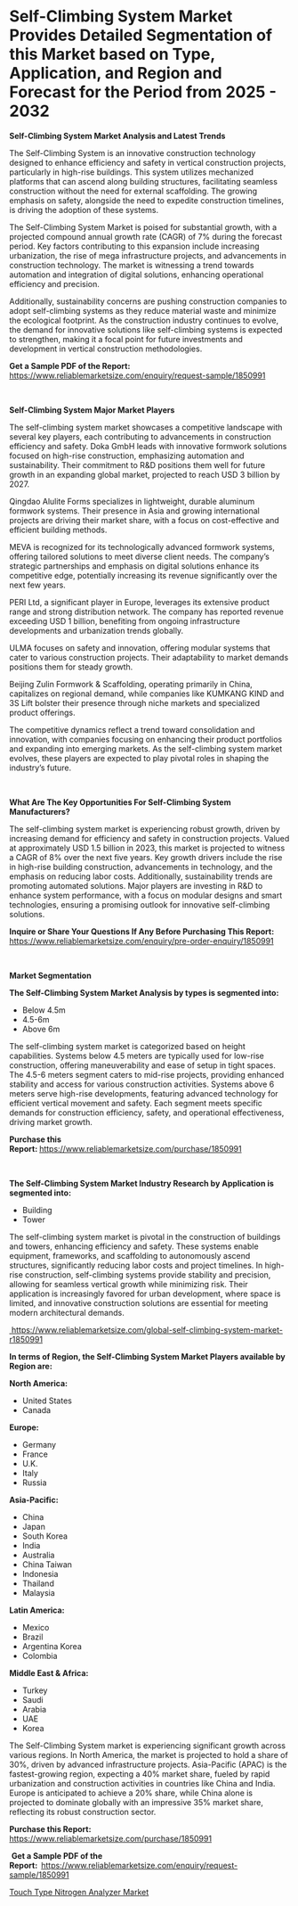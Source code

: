 <p><h1>Self-Climbing System Market Provides Detailed Segmentation of this Market based on Type, Application, and Region and Forecast for the Period from 2025 - 2032</h1></p><p><strong>Self-Climbing System Market Analysis and Latest Trends</strong></p>
<p><p>The Self-Climbing System is an innovative construction technology designed to enhance efficiency and safety in vertical construction projects, particularly in high-rise buildings. This system utilizes mechanized platforms that can ascend along building structures, facilitating seamless construction without the need for external scaffolding. The growing emphasis on safety, alongside the need to expedite construction timelines, is driving the adoption of these systems.</p><p>The Self-Climbing System Market is poised for substantial growth, with a projected compound annual growth rate (CAGR) of 7% during the forecast period. Key factors contributing to this expansion include increasing urbanization, the rise of mega infrastructure projects, and advancements in construction technology. The market is witnessing a trend towards automation and integration of digital solutions, enhancing operational efficiency and precision.</p><p>Additionally, sustainability concerns are pushing construction companies to adopt self-climbing systems as they reduce material waste and minimize the ecological footprint. As the construction industry continues to evolve, the demand for innovative solutions like self-climbing systems is expected to strengthen, making it a focal point for future investments and development in vertical construction methodologies.</p></p>
<p><strong>Get a Sample PDF of the Report:&nbsp;</strong> <a href="https://www.reliablemarketsize.com/enquiry/request-sample/1850991?utm_campaign=2457&utm_medium=2&utm_source=Github&utm_content=ia&utm_term=26032025&utm_id=self-climbing-system">https://www.reliablemarketsize.com/enquiry/request-sample/1850991</a></p>
<p>&nbsp;</p>
<p><strong>Self-Climbing System Major Market Players</strong></p>
<p><p>The self-climbing system market showcases a competitive landscape with several key players, each contributing to advancements in construction efficiency and safety. Doka GmbH leads with innovative formwork solutions focused on high-rise construction, emphasizing automation and sustainability. Their commitment to R&D positions them well for future growth in an expanding global market, projected to reach USD 3 billion by 2027.</p><p>Qingdao Alulite Forms specializes in lightweight, durable aluminum formwork systems. Their presence in Asia and growing international projects are driving their market share, with a focus on cost-effective and efficient building methods. </p><p>MEVA is recognized for its technologically advanced formwork systems, offering tailored solutions to meet diverse client needs. The company’s strategic partnerships and emphasis on digital solutions enhance its competitive edge, potentially increasing its revenue significantly over the next few years.</p><p>PERI Ltd, a significant player in Europe, leverages its extensive product range and strong distribution network. The company has reported revenue exceeding USD 1 billion, benefiting from ongoing infrastructure developments and urbanization trends globally.</p><p>ULMA focuses on safety and innovation, offering modular systems that cater to various construction projects. Their adaptability to market demands positions them for steady growth.</p><p>Beijing Zulin Formwork & Scaffolding, operating primarily in China, capitalizes on regional demand, while companies like KUMKANG KIND and 3S Lift bolster their presence through niche markets and specialized product offerings.</p><p>The competitive dynamics reflect a trend toward consolidation and innovation, with companies focusing on enhancing their product portfolios and expanding into emerging markets. As the self-climbing system market evolves, these players are expected to play pivotal roles in shaping the industry’s future.</p></p>
<p>&nbsp;</p>
<p><strong>What Are The Key Opportunities For Self-Climbing System Manufacturers?</strong></p>
<p><p>The self-climbing system market is experiencing robust growth, driven by increasing demand for efficiency and safety in construction projects. Valued at approximately USD 1.5 billion in 2023, this market is projected to witness a CAGR of 8% over the next five years. Key growth drivers include the rise in high-rise building construction, advancements in technology, and the emphasis on reducing labor costs. Additionally, sustainability trends are promoting automated solutions. Major players are investing in R&D to enhance system performance, with a focus on modular designs and smart technologies, ensuring a promising outlook for innovative self-climbing solutions.</p></p>
<p><strong>Inquire or Share Your Questions If Any Before Purchasing This Report:</strong> <a href="https://www.reliablemarketsize.com/enquiry/pre-order-enquiry/1850991?utm_campaign=2457&utm_medium=2&utm_source=Github&utm_content=ia&utm_term=26032025&utm_id=self-climbing-system">https://www.reliablemarketsize.com/enquiry/pre-order-enquiry/1850991</a></p>
<p>&nbsp;</p>
<p><strong>Market Segmentation</strong></p>
<p><strong>The Self-Climbing System Market Analysis by types is segmented into:</strong></p>
<p><ul><li>Below 4.5m</li><li>4.5-6m</li><li>Above 6m</li></ul></p>
<p><p>The self-climbing system market is categorized based on height capabilities. Systems below 4.5 meters are typically used for low-rise construction, offering maneuverability and ease of setup in tight spaces. The 4.5-6 meters segment caters to mid-rise projects, providing enhanced stability and access for various construction activities. Systems above 6 meters serve high-rise developments, featuring advanced technology for efficient vertical movement and safety. Each segment meets specific demands for construction efficiency, safety, and operational effectiveness, driving market growth.</p></p>
<p><strong>Purchase this Report:&nbsp;</strong><a href="https://www.reliablemarketsize.com/purchase/1850991?utm_campaign=2457&utm_medium=2&utm_source=Github&utm_content=ia&utm_term=26032025&utm_id=self-climbing-system">https://www.reliablemarketsize.com/purchase/1850991</a></p>
<p>&nbsp;</p>
<p><strong>The Self-Climbing System Market Industry Research by Application is segmented into:</strong></p>
<p><ul><li>Building</li><li>Tower</li></ul></p>
<p><p>The self-climbing system market is pivotal in the construction of buildings and towers, enhancing efficiency and safety. These systems enable equipment, frameworks, and scaffolding to autonomously ascend structures, significantly reducing labor costs and project timelines. In high-rise construction, self-climbing systems provide stability and precision, allowing for seamless vertical growth while minimizing risk. Their application is increasingly favored for urban development, where space is limited, and innovative construction solutions are essential for meeting modern architectural demands.</p></p>
<p><a href="https://www.reliablemarketsize.com/global-self-climbing-system-market-r1850991?utm_campaign=2457&utm_medium=2&utm_source=Github&utm_content=ia&utm_term=26032025&utm_id=self-climbing-system">&nbsp;https://www.reliablemarketsize.com/global-self-climbing-system-market-r1850991</a></p>
<p><strong>In terms of Region, the Self-Climbing System Market Players available by Region are:</strong></p>
<p>
    <p> <strong> North America: </strong>
        <ul>
            <li>United States</li>
            <li>Canada</li>
        </ul>
        </p> 
    <p> <strong> Europe: </strong>
        <ul>
            <li>Germany</li>
            <li>France</li>
            <li>U.K.</li>
            <li>Italy</li>
            <li>Russia</li>
        </ul>
        </p> 
    <p> <strong> Asia-Pacific: </strong>
        <ul>
            <li>China</li>
            <li>Japan</li>
            <li>South Korea</li>
            <li>India</li>
            <li>Australia</li>
            <li>China Taiwan</li>
            <li>Indonesia</li>
            <li>Thailand</li>
            <li>Malaysia</li>
        </ul>
        </p> 
    <p> <strong> Latin America: </strong>
        <ul>
            <li>Mexico</li>
            <li>Brazil</li>
            <li>Argentina Korea</li>
            <li>Colombia</li>
        </ul>
        </p> 
    <p> <strong> Middle East & Africa: </strong>
        <ul>
            <li>Turkey</li>
            <li>Saudi</li>
            <li>Arabia</li>
            <li>UAE</li>
            <li>Korea</li>
        </ul>
    </p>
    </p>
<p><p>The Self-Climbing System market is experiencing significant growth across various regions. In North America, the market is projected to hold a share of 30%, driven by advanced infrastructure projects. Asia-Pacific (APAC) is the fastest-growing region, expecting a 40% market share, fueled by rapid urbanization and construction activities in countries like China and India. Europe is anticipated to achieve a 20% share, while China alone is projected to dominate globally with an impressive 35% market share, reflecting its robust construction sector.</p></p>
<p><strong>Purchase this Report: </strong><a href="https://www.reliablemarketsize.com/purchase/1850991?utm_campaign=2457&utm_medium=2&utm_source=Github&utm_content=ia&utm_term=26032025&utm_id=self-climbing-system">https://www.reliablemarketsize.com/purchase/1850991</a></p>
<p>&nbsp;<strong>Get a Sample PDF of the Report:&nbsp;&nbsp;</strong><a href="https://www.reliablemarketsize.com/enquiry/request-sample/1850991?utm_campaign=2457&utm_medium=2&utm_source=Github&utm_content=ia&utm_term=26032025&utm_id=self-climbing-system">https://www.reliablemarketsize.com/enquiry/request-sample/1850991</a></p>
<p><strong></strong></p>
<p><p><a href="https://github.com/cheryjhonson/Market-Research-Report-List-1/blob/main/touch-type-nitrogen-analyzer-market.md?utm_campaign=2457&utm_medium=2&utm_source=Github&utm_content=ia&utm_term=26032025&utm_id=self-climbing-system">Touch Type Nitrogen Analyzer Market</a></p></p>